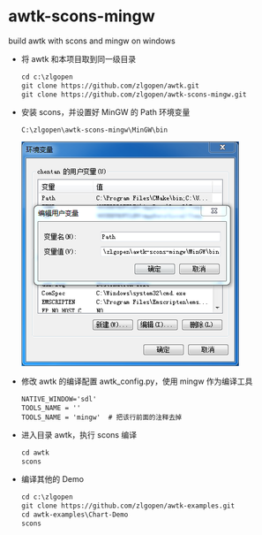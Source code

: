 # awtk-scons-mingw
build awtk with scons and mingw  on windows

* 将 awtk 和本项目取到同一级目录

  ```
  cd c:\zlgopen
  git clone https://github.com/zlgopen/awtk.git
  git clone https://github.com/zlgopen/awtk-scons-mingw.git
  ```

* 安装 scons，并设置好 MinGW 的 Path 环境变量

  ```
  C:\zlgopen\awtk-scons-mingw\MinGW\bin
  ```

  ![](docs\images\mingw_path.png)

* 修改 awtk 的编译配置 awtk_config.py，使用 mingw 作为编译工具

  ```
  NATIVE_WINDOW='sdl'
  TOOLS_NAME = ''
  TOOLS_NAME = 'mingw'  # 把该行前面的注释去掉
  ```

* 进入目录 awtk，执行 scons 编译

  ```
  cd awtk
  scons
  ```

* 编译其他的 Demo

  ```
  cd c:\zlgopen
  git clone https://github.com/zlgopen/awtk-examples.git
  cd awtk-examples\Chart-Demo
  scons
  ```

